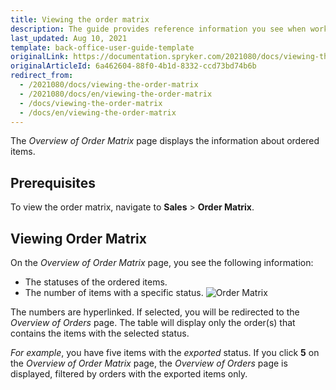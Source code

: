 ```yaml
---
title: Viewing the order matrix
description: The guide provides reference information you see when working with the ordered items in the Back Office.
last_updated: Aug 10, 2021
template: back-office-user-guide-template
originalLink: https://documentation.spryker.com/2021080/docs/viewing-the-order-matrix
originalArticleId: 6a462604-88f0-4b1d-8332-ccd73bd74b6b
redirect_from:
  - /2021080/docs/viewing-the-order-matrix
  - /2021080/docs/en/viewing-the-order-matrix
  - /docs/viewing-the-order-matrix
  - /docs/en/viewing-the-order-matrix
---
```


The *Overview of Order Matrix* page displays the information about ordered items.

## Prerequisites

To view the order matrix, navigate to **Sales** > **Order Matrix**.

## Viewing Order Matrix

On the *Overview of Order Matrix* page, you see the following information:
* The statuses of the ordered items.
* The number of items with a specific status.
![Order Matrix](https://spryker.s3.eu-central-1.amazonaws.com/docs/User+Guides/Back+Office+User+Guides/Sales/Order+Matrix/order+matrix.png)

The numbers are hyperlinked. If selected, you will be redirected to the *Overview of Orders* page. The table will display only the order(s) that contains the items with the selected status.

_For example_, you have five items with the *exported* status. If you click **5** on the *Overview of Order Matrix* page, the *Overview of Orders* page is displayed, filtered by orders with the exported items only.
